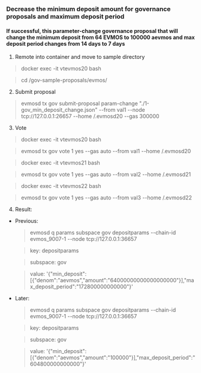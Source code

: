 ### Decrease the minimum deposit amount for governance proposals and maximum deposit period
#### If successful, this parameter-change governance proposal that will change the minimum deposit from 64 EVMOS to 100000 aevmos and max deposit period changes from 14 days to 7 days
1. Remote into container and move to sample directory
> docker exec -it vtevmos20 bash

> cd /gov-sample-proposals/evmos/

2. Submit proposal
> evmosd tx gov submit-proposal param-change "./1-gov_min_deposit_change.json" --from val1 --node tcp://127.0.0.1:26657 --home /.evmosd20 --gas 300000

3. Vote
> docker exec -it vtevmos20 bash

> evmosd tx gov vote 1 yes --gas auto --from val1 --home /.evmosd20

> docker exec -it vtevmos21 bash

> evmosd tx gov vote 1 yes --gas auto --from val2 --home /.evmosd21

> docker exec -it vtevmos22 bash

> evmosd tx gov vote 1 yes --gas auto --from val3 --home /.evmosd22

4. Result:
- Previous:
    > evmosd q params subspace gov depositparams --chain-id evmos_9007-1 --node tcp://127.0.0.1:36657

    > key: depositparams

    > subspace: gov
    
    > value: '{"min_deposit":[{"denom":"aevmos","amount":"64000000000000000000"}],"max_deposit_period":"172800000000000"}'

- Later:
    > evmosd q params subspace gov depositparams --chain-id evmos_9007-1 --node tcp://127.0.0.1:36657

    > key: depositparams

    > subspace: gov
    
    > value: '{"min_deposit":[{"denom":"aevmos","amount":"100000"}],"max_deposit_period":"604800000000000"}'
